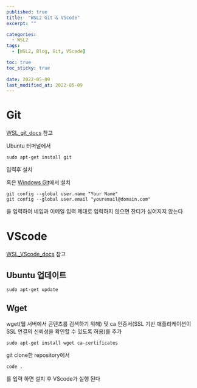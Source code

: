 ```yaml
---
published: true
title:  "WSL2 Git & VScode"
excerpt: ""

categories:
  - WSL2
tags:
  - [WSL2, Blog, Git, VScode]

toc: true
toc_sticky: true
 
date: 2022-05-09
last_modified_at: 2022-05-09
---
```


# Git

[WSL_git_docs](https://docs.microsoft.com/ko-kr/windows/wsl/tutorials/wsl-git) 참고

Ubuntu 터머널에서

```
sudo apt-get install git
```
입력후 설치

혹은 [Windows Git](https://git-scm.com/download/win)에서 설치

```
git config --global user.name "Your Name"
git config --global user.email "youremail@domain.com"
```

을 입력하여 네입과 이메일 입력 제대로 입력하지 않으면 잔디가 심어지지 않는다

# VScode

[WSL_VScode_docs](https://docs.microsoft.com/ko-kr/windows/wsl/tutorials/wsl-vscode) 참고

## Ubuntu 업데이트

```
sudo apt-get update
```

## Wget

wget(웹 서버에서 콘텐츠를 검색하기 위해) 및 ca 인증서(SSL 기반 애플리케이션이 SSL 연결의 신뢰성을 확인할 수 있도록 허용)를 추가

```
sudo apt-get install wget ca-certificates
```
git clone한 repository에서

```
code .
```

를 입력 하면 설치 후 VScode가 실행 된다